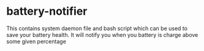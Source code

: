 # battery-notifier
This contains system daemon file and bash script which can be used to save your battery health.  It will notify you when you battery is charge above some given percentage
